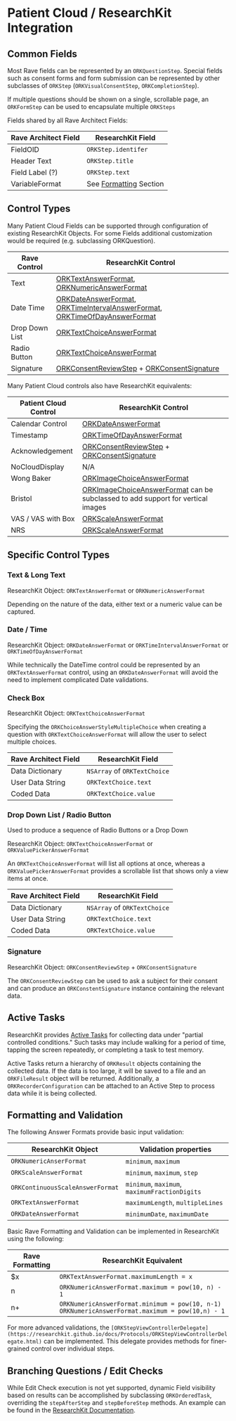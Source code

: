 # Patient Cloud / ResearchKit Integration

## Common Fields
Most Rave fields can be represented by an `ORKQuestionStep`. Special fields such as consent forms and form submission can be represented by
other subclasses of `ORKStep` (`ORKVisualConsentStep`, `ORKCompletionStep`).

If multiple questions should be shown on a single, scrollable page, an `ORKFormStep` can be used to encapsulate multiple `ORKSteps`

Fields shared by all Rave Architect Fields:

| Rave Architect Field | ResearchKit Field                                    |
| -------------------  | ----------------                                     |
| FieldOID             | `ORKStep.identifer`                                  |
| Header Text          | `ORKStep.title`                                      |
| Field Label (?)      | `ORKStep.text`                                       |
| VariableFormat       | See [Formatting](#formatting-and-validation) Section |



## Control Types

Many Patient Cloud Fields can be supported through configuration of existing ResearchKit Objects. For some Fields additional customization would be required (e.g. subclassing ORKQuestion).

| Rave Control        | ResearchKit Control                                                                                                                                                                                                                                                                                       |
| --------------      | ---------                                                                                                                                                                                                                                                                                                 |
| Text                | [ORKTextAnswerFormat](http://researchkit.github.io/docs/Classes/ORKTextAnswerFormat.html), [ORKNumericAnswerFormat](http://researchkit.github.io/docs/Classes/ORKNumericAnswerFormat.html)                                                                                                                |
| Date Time           | [ORKDateAnswerFormat](http://researchkit.github.io/docs/Classes/ORKDateAnswerFormat.html), [ORKTimeIntervalAnswerFormat](http://researchkit.github.io/docs/Classes/ORKTimeIntervalAnswerFormat.html), [ORKTimeOfDayAnswerFormat](http://researchkit.github.io/docs/Classes/ORKTimeOfDayAnswerFormat.html) |
| Drop Down List      | [ORKTextChoiceAnswerFormat](http://researchkit.github.io/docs/Classes/ORKTextChoiceAnswerFormat.html)                                                                                                                                                                                                     |
| Radio Button        | [ORKTextChoiceAnswerFormat](http://researchkit.github.io/docs/Classes/ORKTextChoiceAnswerFormat.html)                                                                                                                                                                                                     |
| Signature           | [ORKConsentReviewStep](http://researchkit.github.io/docs/Classes/ORKConsentReviewStep.html) + [ORKConsentSignature](http://researchkit.github.io/docs/Classes/ORKConsentSignature.html)                                                                                                                   |

Many Patient Cloud controls also have ResearchKit equivalents:

| Patient Cloud Control | ResearchKit Control                                                                                                                                                                     |
| --------------        | ---------                                                                                                                                                                               |
| Calendar Control      | [ORKDateAnswerFormat](https://researchkit.github.io/docs/Classes/ORKDateAnswerFormat.html)                                                                                              |
| Timestamp             | [ORKTimeOfDayAnswerFormat](https://researchkit.github.io/docs/Classes/ORKTimeOfDayAnswerFormat.html)                                                                                    |
| Acknowledgement       | [ORKConsentReviewStep](http://researchkit.github.io/docs/Classes/ORKConsentReviewStep.html) + [ORKConsentSignature](http://researchkit.github.io/docs/Classes/ORKConsentSignature.html) |
| NoCloudDisplay        | N/A                                                                                                                                                                                     |
| Wong Baker            | [ORKImageChoiceAnswerFormat](https://researchkit.github.io/docs/Classes/ORKImageChoiceAnswerFormat.html)                                                                                |
| Bristol               | [ORKImageChoiceAnswerFormat](https://researchkit.github.io/docs/Classes/ORKImageChoiceAnswerFormat.html) can be subclassed to add support for vertical images                           |
| VAS / VAS with Box    | [ORKScaleAnswerFormat](https://researchkit.github.io/docs/Classes/ORKScaleAnswerFormat.html)                                                                                            |
| NRS                   | [ORKScaleAnswerFormat](https://researchkit.github.io/docs/Classes/ORKScaleAnswerFormat.html)                                                                                            |



## Specific Control Types

### Text & Long Text
ResearchKit Object: `ORKTextAnswerFormat` or `ORKNumericAnswerFormat`

Depending on the nature of the data, either text or a numeric value can be captured.


### Date / Time
ResearchKit Object: `ORKDateAnswerFormat` or `ORKTimeIntervalAnswerFormat` or `ORKTimeOfDayAnswerFormat`

While technically the DateTime control could be represented by an `ORKTextAnswerFormat` control, using an `ORKDateAnswerFormat` will avoid the need to implement complicated Date validations.


### Check Box
ResearchKit Object: `ORKTextChoiceAnswerFormat`

Specifying the `ORKChoiceAnswerStyleMultipleChoice` when creating a question with `ORKTextChoiceAnswerFormat` will allow the user to select multiple choices.

| Rave Architect Field | ResearchKit Field            |
| -------------------  | ------------------------     |
| Data Dictionary      | `NSArray` of `ORKTextChoice` |
| User Data String     | `ORKTextChoice.text`         |
| Coded Data           | `ORKTextChoice.value`        |


### Drop Down List / Radio Button
Used to produce a sequence of Radio Buttons or a Drop Down

ResearchKit Object: `ORKTextChoiceAnswerFormat` or `ORKValuePickerAnswerFormat`

An `ORKTextChoiceAnswerFormat` will list all options at once, whereas a `ORKValuePickerAnswerFormat` provides
a scrollable list that shows only a view items at once.

| Rave Architect Field | ResearchKit Field            |
| -------------------  | ------------------------     |
| Data Dictionary      | `NSArray` of `ORKTextChoice` |
| User Data String     | `ORKTextChoice.text`         |
| Coded Data           | `ORKTextChoice.value`        |


### Signature
ResearchKit Object: `ORKConsentReviewStep` + `ORKConsentSignature`

The `ORKConsentReviewStep` can be used to ask a subject for their consent and can produce an `ORKConstentSignature` instance containing the relevant data.


## Active Tasks

ResearchKit provides [Active Tasks](https://researchkit.github.io/docs/docs/ActiveTasks/ActiveTasks.html) for collecting data under "partial controlled conditions." Such tasks may include walking for a period of time, tapping the screen repeatedly, or completing a task to test memory.

Active Tasks return a hierarchy of `ORKResult` objects containing the collected data. If the data is too large, it will be saved to a file and an `ORKFileResult` object will be returned. Additionally, a `ORKRecorderConfiguration` can be attached to an Active Step to process data while it is being collected.

## Formatting and Validation

The following Answer Formats provide basic input validation:

| ResearchKit Object               | Validation properties                         |
| ------------------               | ---------------------                         |
| `ORKNumericAnserFormat`          | `minimum`, `maximum`                          |
| `ORKScaleAnswerFormat`           | `minimum`, `maximum`, `step`                  |
| `ORKContinuousScaleAnswerFormat` | `minimum`, `maximum`, `maximumFractionDigits` |
| `ORKTextAnswerFormat`            | `maximumLength`, `multipleLines`              |
| `ORKDateAnswerFormat`            | `minimumDate`, `maximumDate`                  |

Basic Rave Formatting and Validation can be implemented in ResearchKit using the following:

| Rave Formatting | ResearchKit Equivalent                                                                                                    |
| --------------- | ----------------------                                                                                                    |
| $x              | `ORKTextAnswerFormat.maximumLength = x`                                                                                   |
| n               | `ORKNumericAnswerFormat.maximum = pow(10, n) - 1`                                                                         |
| n+              | `ORKNumericAnswerFormat.minimum = pow(10, n-1)` `ORKNumericAnswerFormat.maximum = pow(10,n) - 1`                          |

For more advanced validations, the `[ORKStepViewControllerDelegate](https://researchkit.github.io/docs/Protocols/ORKStepViewControllerDelegate.html)` can be implemented. This delegate provides methods for finer-grained control over individual steps.


## Branching Questions / Edit Checks
While Edit Check execution is not yet supported, dynamic Field visibility based on results can be accomplished by subclassing `ORKOrderedTask`, overriding the `stepAfterStep` and `stepBeforeStep` methods. An example can be found in the [ResearchKit Documentation](http://researchkit.github.io/docs/docs/Survey/CreatingSurveys.html).
